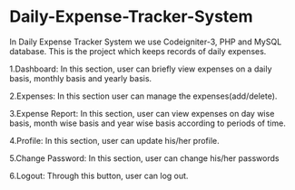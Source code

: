 # Daily-Expense-Tracker-System

In Daily Expense Tracker System we use Codeigniter-3, PHP and MySQL database. This is the project which keeps records of daily expenses.


1.Dashboard: In this section, user can briefly view expenses on a daily basis, monthly basis and yearly basis.


2.Expenses: In this section user can manage the expenses(add/delete).


3.Expense Report: In this section, user can view expenses on day wise basis, month wise basis and year wise basis according to periods of time.


4.Profile: In this section, user can update his/her profile.


5.Change Password: In this section, user can change his/her passwords


6.Logout: Through this button, user can log out.
